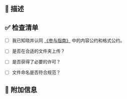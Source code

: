 <!-- 感谢你参与维护本仓库！为了能让你的 PR 能够快速被审核，请按照以下模版填写 PR 的内容。 -->
<!-- 如果这是你的第一次提交，请先抽出少量时间阅读我们的[《参与指南》](https://hoa.moe/blog/writing-rules/) -->

## 📝 描述

<!-- 在此添加对上传的文件或进行的更改的简要描述，例如：添加了一份关于 XXX 的笔记。 -->

## ✅ 检查清单
<!-- 如果只是文档的编写/修改，可以不用填写下列清单。 -->

- [ ] 我已知晓并认同 [《参与指南》](https://hoa.moe/blog/writing-rules/) 中的内容公约和格式公约。

- [ ] 是否在合适的文件夹上传？

<!-- assignments: 课程作业 - exams: 考试题 - labs：实验报告 - notes：笔记 -->

- [ ] 是否获得了必要的许可？

<!-- 如果是转载的文章，请务必申请原作者的许可并注明出处。对于其他上传的文件，我们不强制要求获得许可，但是请尊重原作者的知识产权。 -->

- [ ] 文件命名是否符合规范？

<!-- 所有上传的文件/文件夹的命名都应该包含以下信息：署名以及对应课程的开课时间，例如： 2021_YumingLi。>

## 📢 通知成员
<!-- 由于 GitHub 不支持非成员直接 assign 成员，因此请贡献者手动 @ 成员作为额外提醒，这样方便快速通过 PR。最好是按照年级来 @，也可以找仓库的历史贡献者，因为贡献者通常对内容比较熟悉。

19 级 @lmh12138
20 级 @TangLongbin
21 级 @OliverWu515 @Co-ding-Man
22 级 @MaxwellJay256 @longlin10086 @AutoFriedRich
23 级 @IcyDesert @WDGaster703 @YinMo19
-->

## 🤔 附加信息

<!-- 请添加任何你认为有帮助的信息,如果没有，请删去该节 -->
